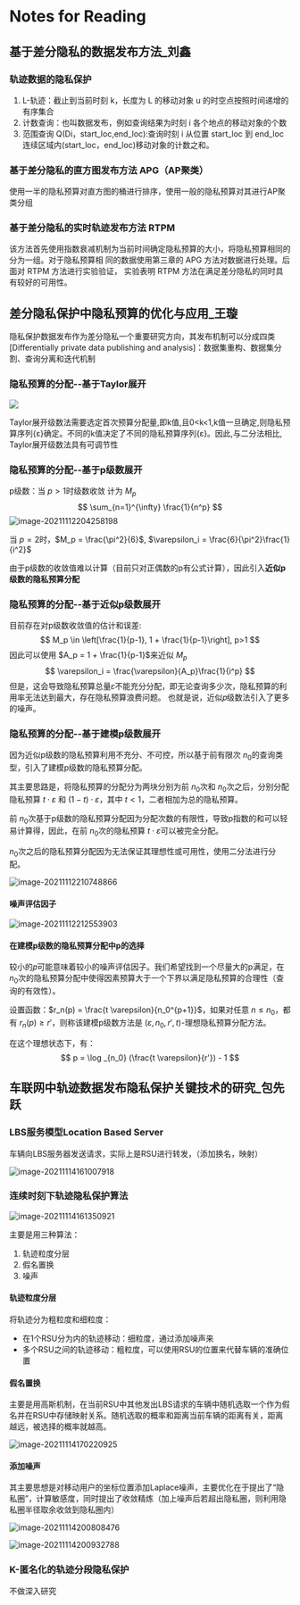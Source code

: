 # Notes for Reading

## 基于差分隐私的数据发布方法_刘鑫

### 轨迹数据的隐私保护

1. L-轨迹：截止到当前时刻 k，长度为 L 的移动对象 u 的时空点按照时间递增的有序集合
2. 计数查询：也叫数据发布，例如查询结果为时刻 i 各个地点的移动对象的个数
3. 范围查询 Q(Di，start_loc,end_loc):查询时刻 i 从位置 start_loc 到 end_loc 连续区域内(start_loc，end_loc)移动对象的计数之和。

### 基于差分隐私的直方图发布方法 APG（AP聚类）

使用一半的隐私预算对直方图的桶进行排序，使用一般的隐私预算对其进行AP聚类分组

### 基于差分隐私的实时轨迹发布方法 RTPM

该方法首先使用指数衰减机制为当前时间确定隐私预算的大小，将隐私预算相同的分为一组。对于隐私预算相
同的数据使用第三章的 APG 方法对数据进行处理。后面对 RTPM 方法进行实验验证，
实验表明 RTPM 方法在满足差分隐私的同时具有较好的可用性。



## 差分隐私保护中隐私预算的优化与应用_王璇

隐私保护数据发布作为差分隐私一个重要研究方向，其发布机制可以分成四类[Differentially private data publishing and analysis]：数据集重构、数据集分割、查询分离和迭代机制

### 隐私预算的分配--基于Taylor展开

![](https://raw.githubusercontent.com/Jechin/PicLib/main/image/image-20211112203558572.png)

Taylor展开级数法需要选定首次预算分配量,即k值,且0<k<1,k值一旦确定,则隐私预算序列{ε}确定。不同的k值决定了不同的隐私预算序列{ε}。因此,与二分法相比, Taylor展开级数法具有可调节性

### 隐私预算的分配--基于p级数展开

p级数：当 $p>1$时级数收敛 计为 $M_p$
$$
\sum_{n=1}^{\infty} \frac{1}{n^p}
$$
![image-20211112204258198](https://raw.githubusercontent.com/Jechin/PicLib/main/image/image-20211112204258198.png)

当 $p=2$时，$M_p = \frac{\pi^2}{6}$, $\varepsilon_i = \frac{6}{\pi^2}\frac{1}{i^2}$

由于p级数的收敛值难以计算（目前只对正偶数的p有公式计算），因此引入**近似p级数的隐私预算分配**

### 隐私预算的分配--基于近似p级数展开

目前存在对p级数收敛值的估计和误差:
$$
M_p \in \left[\frac{1}{p-1}, 1 + \frac{1}{p-1}\right], p>1
$$
因此可以使用 $A_p = 1 + \frac{1}{p-1}$来近似 $M_p$
$$
\varepsilon_i = \frac{\varepsilon}{A_p}\frac{1}{i^p}
$$
但是，这会导致隐私预算总量𝜀不能充分分配，即无论查询多少次，隐私预算的利用率无法达到最大，存在隐私预算浪费问题。 也就是说，近似𝑝级数法引入了更多的噪声。

### 隐私预算的分配--基于建模p级数展开

因为近似p级数的隐私预算利用不充分、不可控，所以基于前有限次 $n_0$的查询类型，引入了建模p级数的隐私预算分配。

其主要思路是，将隐私预算的分配分为两块分别为前 $n_0$次和 $n_0$次之后，分别分配隐私预算 $t \cdot \varepsilon$ 和 $(1-t)\cdot \varepsilon$，其中 $t<1$，二者相加为总的隐私预算。

前 $n_0$次基于p级数的隐私预算分配因为分配次数的有限性，导致p指数的和可以轻易计算得，因此，在前 $n_0$次的隐私预算 $t \cdot \varepsilon$可以被完全分配。

$n_0$次之后的隐私预算分配因为无法保证其理想性或可用性，使用二分法进行分配。

![image-20211112210748866](https://raw.githubusercontent.com/Jechin/PicLib/main/image/image-20211112210748866.png)

#### 噪声评估因子

![image-20211112212553903](https://raw.githubusercontent.com/Jechin/PicLib/main/image/image-20211112212553903.png)

#### 在建模p级数的隐私预算分配中p的选择

较小的𝑝可能意味着较小的噪声评估因子。我们希望找到一个尽量大的p满足，在 $n_0$次的隐私预算分配中使得因素预算大于一个下界以满足隐私预算的合理性（查询的有效性）。

设置函数：$r_n(p) = \frac{t \varepsilon}{n_0^{p+1}}$，如果对任意 $n \leq n_0$，都有 $r_n(p) \geq r'$，则称该建模p级数方法是 $(\varepsilon, n_0, r', t)$-理想隐私预算分配方法。

在这个理想状态下，有：
$$
p = \log _{n_0} (\frac{t \varepsilon}{r'}) - 1
$$

## 车联网中轨迹数据发布隐私保护关键技术的研究_包先跃

### LBS服务模型Location Based Server

车辆向LBS服务器发送请求，实际上是RSU进行转发，（添加换名，映射）

![image-20211114161007918](https://raw.githubusercontent.com/Jechin/PicLib/main/image/image-20211114161009214.png)

### 连续时刻下轨迹隐私保护算法

![image-20211114161350921](https://raw.githubusercontent.com/Jechin/PicLib/main/image/image-20211114161350921.png)

主要是用三种算法：

1. 轨迹粒度分层
2. 假名置换
3. 噪声

#### 轨迹粒度分层

将轨迹分为粗粒度和细粒度：

- 在1个RSU分为内的轨迹移动：细粒度，通过添加噪声来
- 多个RSU之间的轨迹移动：粗粒度，可以使用RSU的位置来代替车辆的准确位置

#### 假名置换

主要是用高斯机制，在当前RSU中其他发出LBS请求的车辆中随机选取一个作为假名并在RSU中存储映射关系。随机选取的概率和距离当前车辆的距离有关，距离越远，被选择的概率就越高。

![image-20211114170220925](https://raw.githubusercontent.com/Jechin/PicLib/main/image/image-20211114170220925.png)

#### 添加噪声

其主要思想是对移动用户的坐标位置添加Laplace噪声，主要优化在于提出了“隐私圈”，计算敏感度，同时提出了收敛精炼（加上噪声后若超出隐私圈，则利用隐私圈半径取余收敛到隐私圈内）

![image-20211114200808476](https://raw.githubusercontent.com/Jechin/PicLib/main/image/image-20211114200808476.png)

![image-20211114200932788](https://raw.githubusercontent.com/Jechin/PicLib/main/image/image-20211114200932788.png)

### K-匿名化的轨迹分段隐私保护

不做深入研究

